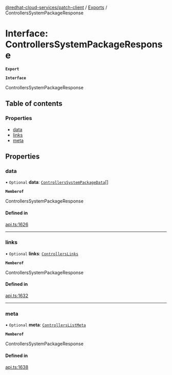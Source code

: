[@redhat-cloud-services/patch-client](../README.md) / [Exports](../modules.md) / ControllersSystemPackageResponse

# Interface: ControllersSystemPackageResponse

**`Export`**

**`Interface`**

ControllersSystemPackageResponse

## Table of contents

### Properties

- [data](ControllersSystemPackageResponse.md#data)
- [links](ControllersSystemPackageResponse.md#links)
- [meta](ControllersSystemPackageResponse.md#meta)

## Properties

### data

• `Optional` **data**: [`ControllersSystemPackageData`](ControllersSystemPackageData.md)[]

**`Memberof`**

ControllersSystemPackageResponse

#### Defined in

[api.ts:1626](https://github.com/mkholjuraev/javascript-clients/blob/master/packages/patch/api.ts#L1626)

___

### links

• `Optional` **links**: [`ControllersLinks`](ControllersLinks.md)

**`Memberof`**

ControllersSystemPackageResponse

#### Defined in

[api.ts:1632](https://github.com/mkholjuraev/javascript-clients/blob/master/packages/patch/api.ts#L1632)

___

### meta

• `Optional` **meta**: [`ControllersListMeta`](ControllersListMeta.md)

**`Memberof`**

ControllersSystemPackageResponse

#### Defined in

[api.ts:1638](https://github.com/mkholjuraev/javascript-clients/blob/master/packages/patch/api.ts#L1638)
